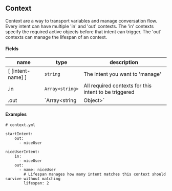 ## Context

Context are a way to transport variables and manage conversation flow. Every intent can
have multiple 'in' and 'out' contexts. The 'in' contexts specify the required active
objects before that intent can trigger. The 'out' contexts can manage the lifespan of an
context.

#### Fields

| name              | type                   | description                                           |
| ----------------- | ---------------------- | ----------------------------------------------------- |
| [ [intent-name] ] | `string`               | The intent you want to 'manage'                       |
| .in               | `Array<string>`        | All required contexts for this intent to be triggered |
| .out              | `Array<string|Object>` | Output contexts                                       |

#### Examples

```YML
# context.yml

startIntent:
    out:
      - niceUser

niceUserIntent:
    in:
      - niceUser
    out:
      - name: niceUser
        # Lifespan manages how many intent matches this context should survive without matching
        lifespan: 2

```
